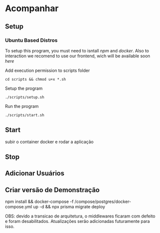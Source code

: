 # Acompanhar

## Setup 

### Ubuntu Based Distros

To setup this program, you must need to isntall _npm_ and _docker_. 
Also to interaction we recomend to use our frontend, wich will be available soon _here_

Add execution permission to scripts folder
```
cd scripts && chmod u+x *.sh
```

Setup the program
```
./scripts/setup.sh
```

Run the program
```
./scripts/start.sh
```

## Start
subir o container docker e rodar a aplicação

## Stop

## Adicionar Usuários

## Criar versão de Demonstração


npm install &&
docker-compose -f /compose/postgres/docker-compose.yml up -d &&
npx prisma migrate deploy



OBS:
devido a transicao de arquitetura, o middlewares ficaram com defeito e foram desabilitados.
Atualizações serão adicionadas futuramente para isso.